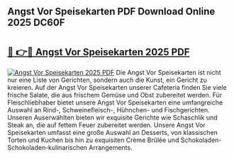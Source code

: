 ## Angst Vor Speisekarten PDF Download Online 2025 DC60F

# <h2><a href="http://gcbng5.nevu.top/?p=Angst+Vor+Speisekarten">🔗 👉🔴 Angst Vor Speisekarten 2025 PDF</a></h2>

[![Angst Vor Speisekarten 2025 PDF](https://i.imgur.com/dBaPXMq.png)](http://gcbng5.nevu.top/?p=Angst+Vor+Speisekarten)
Die Angst Vor Speisekarten ist nicht nur eine Liste von Gerichten, sondern auch die Kunst, ein Gericht zu kreieren. Auf der Angst Vor Speisekarten unserer Cafeteria finden Sie viele frische Salate, die aus frischem Gemüse und Obst zubereitet werden. Für Fleischliebhaber bietet unsere Angst Vor Speisekarten eine umfangreiche Auswahl an Rind-, Schweinefleisch-, Hühnchen- und Fischgerichten. Unseren Auserwählten bieten wir exquisite Gerichte wie Schaschlik und Steak an, die auf fettem Feuer zubereitet werden. Unsere Angst Vor Speisekarten umfasst eine große Auswahl an Desserts, von klassischen Torten und Kuchen bis hin zu exquisiten Crème Brûlée und Schokoladen-Schokoladen-kulinarischen Arrangements.

